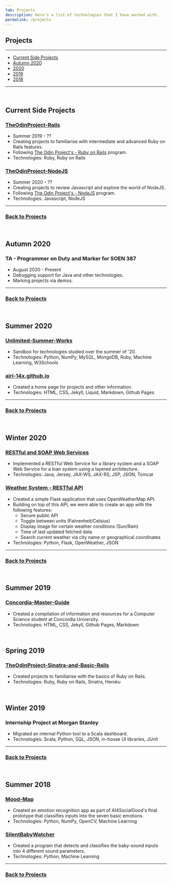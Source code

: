 ```yaml
---
tab: Projects
description: Here's a list of technologies that I have worked with.
permalink: /projects
---
```


## Projects

---

- [Current Side Projects](#current-side-projects)
- [Autumn 2020](#autumn-2020)
- [2020](#summer-2020)
- [2019](#summer-2019)
- [2018](#summer-2018)

---
 
## Current Side Projects

### [TheOdinProject-Rails](https://github.com/airi-14x/TheOdinProject-Rails)
- Summer 2019 - ??
- Creating projects to familiarise with intermediate and advanced Ruby on Rails features.
- Following [The Odin Project's - Ruby on Rails](https://www.theodinproject.com/courses/ruby-on-rails) program. 
- Technologies: Ruby, Ruby on Rails

### [TheOdinProject-NodeJS](https://github.com/airi-14x/TheOdinProject-NodeJS)
- Summer 2020 - ??
- Creating projects to review Javascript and explore the world of NodeJS.
- Following [The Odin Project's - NodeJS](https://www.theodinproject.com/courses/nodejs) program.
- Technologies: Javascript, NodeJS

---
### [Back to Projects](#projects)

 
## Autumn 2020
### TA - Programmer on Duty and Marker for SOEN 387
- August 2020 - Present
- Debugging support for Java and other technologies.
- Marking projects via demos.

<!--### Otakuthon's Staff Management Web App
- July 2020 - ??
- Working on developing features for Otakuthon's staff management web app.
- Technologies: NodeJS, MongoDB
-->
---
### [Back to Projects](#projects)

 
## Summer 2020
### [Unlimited-Summer-Works](https://github.com/airi-14x/Unlimited-Summer-Works)
- Sandbox for technologies studied over the summer of '20.
- Technologies: Python, NumPy, MySQL, MongoDB, Ruby, Machine Learning, W3Schools

### [airi-14x.github.io](https://github.com/airi-14x/airi-14x.github.io)
- Created a home page for projects and other information.
- Technologies: HTML, CSS, Jekyll, Liquid, Markdown, Github Pages

---
### [Back to Projects](#projects)

 
## Winter 2020 
### [RESTful and SOAP Web Services](https://github.com/airi-14x/SOEN487-Projects/tree/master/Assignment2)
- Implemented a RESTful Web Service for a library system and a SOAP Web Service
for a loan system using a layered architecture.
- Technologies: Java, Jersey, JAX-WS, JAX-RS, JSP, JSON, Tomcat

### [Weather System - RESTful API](https://github.com/airi-14x/SOEN487-Projects/tree/master/Assignment3)
- Created a simple Flask application that uses OpenWeatherMap API.
- Building on top of this API, we were able to create an app with the following features:
    - Secure public API
    - Toggle between units (Fahrenheit/Celsius)
    - Display image for certain weather conditions (Sun/Rain)
    - Time of last updated fetched data
    - Search current weather via city name or geographical coordinates    
- Technologies: Python, Flask, OpenWeather, JSON

---
### [Back to Projects](#projects)
 
## Summer 2019
### [Concordia-Master-Guide](https://github.com/airi-14x/Concordia-Master-Guide)
- Created a compilation of information and resources for a Computer Science student at Concordia University.
- Technologies: HTML, CSS, Jekyll, Github Pages, Markdown

 
## Spring 2019
### [TheOdinProject-Sinatra-and-Basic-Rails](https://github.com/airi-14x/TheOdinProject-Sinatra-and-Basic-Rails)
- Created projects to familiarise with the basics of Ruby on Rails.
- Technologies: Ruby, Ruby on Rails, Sinatra, Heroku

 
## Winter 2019
### Internship Project at Morgan Stanley
- Migrated an internal Python tool to a Scala dashboard.
- Technologies: Scala, Python, SQL, JSON, in-house UI libraries, JUnit

---
### [Back to Projects](#projects)
 
## Summer 2018
### [Mood-Map](https://github.com/airi-14x/mood-map)
- Created an emotion recognition app as part of AI4SocialGood's final prototype that classifies inputs into the seven basic emotions.
- Technologies: Python, NumPy, OpenCV, Machine Learning

### [SilentBabyWatcher](https://github.com/airi-14x/SilentBabyWatcher)
- Created a program that detects and classifies the baby-sound inputs into 4 different sound parameters.
- Technologies: Python, Machine Learning

---
### [Back to Projects](#projects)
